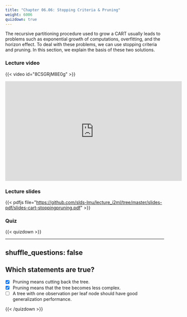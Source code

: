 ```yaml
---
title: "Chapter 06.06: Stopping Criteria & Pruning"
weight: 6006
quizdown: true
---
```

The recursive partitioning procedure used to grow a CART usually leads to problems such as exponential growth of computations, overfitting, and the horizon effect. To deal with these problems, we can use stopping criteria and pruning. In this section, we explain the basis of these two solutions.

<!--more-->

### Lecture video

{{< video id="8CSGRjM8E0g" >}}

<iframe width="560" height="315" src="https://www.youtube.com/embed/8CSGRjM8E0g?si=5Ms3XDe8zZba26Vb" title="YouTube video player" frameborder="0" allow="accelerometer; autoplay = "0"; clipboard-write; encrypted-media; gyroscope; picture-in-picture; web-share" allowfullscreen></iframe>

### Lecture slides

{{< pdfjs file="https://github.com/slds-lmu/lecture_i2ml/tree/master/slides-pdf/slides-cart-stoppingpruning.pdf" >}}

### Quiz

{{< quizdown >}}

---
shuffle_questions: false
---

## Which statements are true? 

- [x] Pruning means cutting back the tree.
- [x] Pruning means that the tree becomes less complex.
- [ ] A tree with one observation per leaf node should have good generalization performance.

{{< /quizdown >}}
